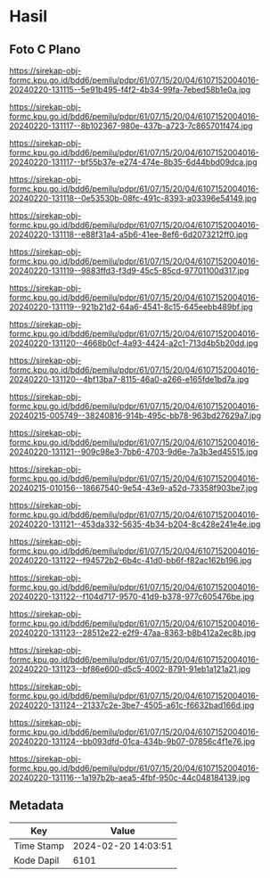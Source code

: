 # Hasil

## Foto C Plano

https://sirekap-obj-formc.kpu.go.id/bdd6/pemilu/pdpr/61/07/15/20/04/6107152004016-20240220-131115--5e91b495-f4f2-4b34-99fa-7ebed58b1e0a.jpg

https://sirekap-obj-formc.kpu.go.id/bdd6/pemilu/pdpr/61/07/15/20/04/6107152004016-20240220-131117--8b102367-980e-437b-a723-7c865701f474.jpg

https://sirekap-obj-formc.kpu.go.id/bdd6/pemilu/pdpr/61/07/15/20/04/6107152004016-20240220-131117--bf55b37e-e274-474e-8b35-6d44bbd09dca.jpg

https://sirekap-obj-formc.kpu.go.id/bdd6/pemilu/pdpr/61/07/15/20/04/6107152004016-20240220-131118--0e53530b-08fc-491c-8393-a03396e54149.jpg

https://sirekap-obj-formc.kpu.go.id/bdd6/pemilu/pdpr/61/07/15/20/04/6107152004016-20240220-131118--e88f31a4-a5b6-41ee-8ef6-6d2073212ff0.jpg

https://sirekap-obj-formc.kpu.go.id/bdd6/pemilu/pdpr/61/07/15/20/04/6107152004016-20240220-131119--9883ffd3-f3d9-45c5-85cd-97701100d317.jpg

https://sirekap-obj-formc.kpu.go.id/bdd6/pemilu/pdpr/61/07/15/20/04/6107152004016-20240220-131119--921b21d2-64a6-4541-8c15-645eebb489bf.jpg

https://sirekap-obj-formc.kpu.go.id/bdd6/pemilu/pdpr/61/07/15/20/04/6107152004016-20240220-131120--4668b0cf-4a93-4424-a2c1-713d4b5b20dd.jpg

https://sirekap-obj-formc.kpu.go.id/bdd6/pemilu/pdpr/61/07/15/20/04/6107152004016-20240220-131120--4bf13ba7-8115-46a0-a266-e165fde1bd7a.jpg

https://sirekap-obj-formc.kpu.go.id/bdd6/pemilu/pdpr/61/07/15/20/04/6107152004016-20240215-005749--38240816-914b-495c-bb78-963bd27629a7.jpg

https://sirekap-obj-formc.kpu.go.id/bdd6/pemilu/pdpr/61/07/15/20/04/6107152004016-20240220-131121--909c98e3-7bb6-4703-9d6e-7a3b3ed45515.jpg

https://sirekap-obj-formc.kpu.go.id/bdd6/pemilu/pdpr/61/07/15/20/04/6107152004016-20240215-010156--18667540-9e54-43e9-a52d-73358f903be7.jpg

https://sirekap-obj-formc.kpu.go.id/bdd6/pemilu/pdpr/61/07/15/20/04/6107152004016-20240220-131121--453da332-5635-4b34-b204-8c428e241e4e.jpg

https://sirekap-obj-formc.kpu.go.id/bdd6/pemilu/pdpr/61/07/15/20/04/6107152004016-20240220-131122--f94572b2-6b4c-41d0-bb6f-f82ac162b196.jpg

https://sirekap-obj-formc.kpu.go.id/bdd6/pemilu/pdpr/61/07/15/20/04/6107152004016-20240220-131122--f104d717-9570-41d9-b378-977c605476be.jpg

https://sirekap-obj-formc.kpu.go.id/bdd6/pemilu/pdpr/61/07/15/20/04/6107152004016-20240220-131123--28512e22-e2f9-47aa-8363-b8b412a2ec8b.jpg

https://sirekap-obj-formc.kpu.go.id/bdd6/pemilu/pdpr/61/07/15/20/04/6107152004016-20240220-131123--bf86e600-d5c5-4002-8791-91eb1a121a21.jpg

https://sirekap-obj-formc.kpu.go.id/bdd6/pemilu/pdpr/61/07/15/20/04/6107152004016-20240220-131124--21337c2e-3be7-4505-a61c-f6632bad166d.jpg

https://sirekap-obj-formc.kpu.go.id/bdd6/pemilu/pdpr/61/07/15/20/04/6107152004016-20240220-131124--bb093dfd-01ca-434b-9b07-07856c4f1e76.jpg

https://sirekap-obj-formc.kpu.go.id/bdd6/pemilu/pdpr/61/07/15/20/04/6107152004016-20240220-131116--1a197b2b-aea5-4fbf-950c-44c048184139.jpg


## Metadata

| Key        | Value               |
| ---------- | ------------------- |
| Time Stamp | 2024-02-20 14:03:51 |
| Kode Dapil | 6101                |



